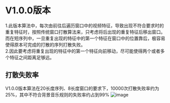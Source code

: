# V1.0.0版本
1.此版本算法中，每次由前往后遍历窗口中的视频特征，导致出现不符合要求时的重复特征时，按照传统窗口打散算法来，只考虑将后出现的重复特征后移出窗口。
而在短序列中，一旦重复出现的特征中的第一个特征在窗口中的位置靠后，极容易使得原本可完成的打散的序列打散失败。  
2.因此要考虑将重复出现的特征中的第一个特征向前移动，尽可能使得两个或者多个特征之间距离足够远。

## 打散失败率
V1.0.0版本算法在20长度序列、8长度窗口的要求下，10000次打散失败率约为25%，其中不符合背景音乐规则的失败率约占到99%
![image](https://user-images.githubusercontent.com/55337511/170047111-69c1bf45-1a91-42af-b712-7e234b84aa39.png)
